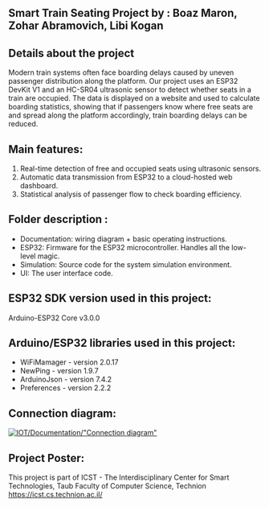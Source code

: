 ## Smart Train Seating Project by : Boaz Maron, Zohar Abramovich, Libi Kogan
  
## Details about the project
Modern train systems often face boarding delays caused by uneven passenger distribution along the platform.
Our project uses an ESP32 DevKit V1 and an HC-SR04 ultrasonic sensor to detect whether seats in a train are occupied. The data is displayed on a website and used to calculate boarding statistics, showing that if passengers know where free seats are and spread along the platform accordingly, train boarding delays can be reduced.


## Main features:
  1) Real-time detection of free and occupied seats using ultrasonic sensors.
  2) Automatic data transmission from ESP32 to a cloud-hosted web dashboard.
  3) Statistical analysis of passenger flow to check boarding efficiency.
 
## Folder description :
* Documentation: wiring diagram + basic operating instructions.
* ESP32: Firmware for the ESP32 microcontroller. Handles all the low-level magic.
* Simulation: Source code for the system simulation environment.
* UI: The user interface code.

## ESP32 SDK version used in this project: 
Arduino-ESP32 Core v3.0.0

## Arduino/ESP32 libraries used in this project:
* WiFiMamager - version 2.0.17
* NewPing - version 1.9.7
* ArduinoJson - version 7.4.2
* Preferences - version 2.2.2

## Connection diagram:
[![IOT/Documentation/"Connection diagram"](image.png)](https://github.com/SoftGoat/IOT/blob/main/Documentation/connection%20diagram/Wiring%20diagram.jpg)

## Project Poster:
 
This project is part of ICST - The Interdisciplinary Center for Smart Technologies, Taub Faculty of Computer Science, Technion
https://icst.cs.technion.ac.il/ 
